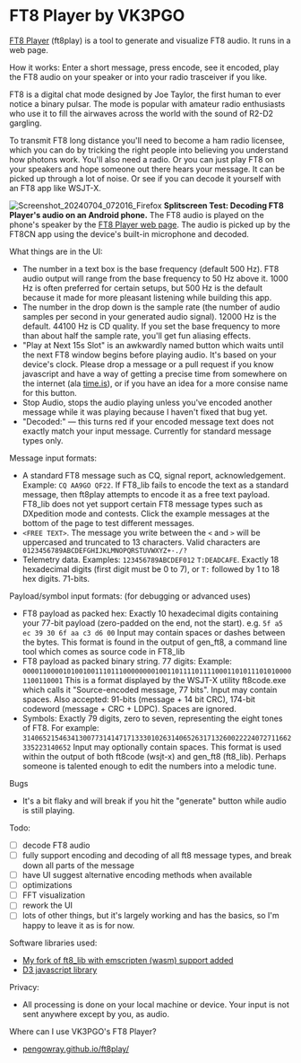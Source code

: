 # FT8 Player by VK3PGO

[FT8 Player](https://pengowray.github.io/ft8play/) (ft8play) is a tool to generate and visualize FT8 audio. It runs in a web page.

How it works: Enter a short message, press encode, see it encoded, play the FT8 audio on your speaker or into your radio trasceiver if you like.

FT8 is a digital chat mode designed by Joe Taylor, the first human to ever notice a binary pulsar. The mode is popular with amateur radio enthusiasts who use it to fill the airwaves across the world with the sound of R2-D2 gargling.

To transmit FT8 long distance you'll need to become a ham radio licensee, which you can do by tricking the right people into believing you understand how photons work. You'll also need a radio. Or you can just play FT8 on your speakers and hope someone out there hears your message. It can be picked up through a lot of noise. Or see if you can decode it yourself with an FT8 app like WSJT-X.

![Screenshot_20240704_072016_Firefox](https://github.com/pengowray/ft8play/assets/800133/1796e807-ed9d-46cf-9dc5-476e4973a823)
**Splitscreen Test: Decoding FT8 Player's audio on an Android phone.** The FT8 audio is played on the phone's speaker by the [FT8 Player web page](https://pengowray.github.io/ft8play/). The audio is picked up by the FT8CN app using the device's built-in microphone and decoded.

What things are in the UI:
- The number in a text box is the base frequency (default 500 Hz). FT8 audio output will range from the base frequency to 50 Hz above it. 1000 Hz is often preferred for certain setups, but 500 Hz is the default because it made for more pleasant listening while building this app.
- The number in the drop down is the sample rate (the number of audio samples per second in your generated audio signal). 12000 Hz is the default. 44100 Hz is CD quality. If you set the base frequency to more than about half the sample rate, you'll get fun aliasing effects.
- "Play at Next 15s Slot" is an awkwardly named button which waits until the next FT8 window begins before playing audio. It's based on your device's clock. Please drop a message or a pull request if you know javascript and have a way of getting a precise time from somewhere on the internet (ala [time.is](https://time.is/)), or if you have an idea for a more consise name for this button.
- Stop Audio, stops the audio playing unless you've encoded another message while it was playing because I haven't fixed that bug yet.
- "Decoded:" — this turns red if your encoded message text does not exactly match your input message. Currently for standard message types only.

Message input formats:
- A standard FT8 message such as CQ, signal report, acknowledgement. Example: `CQ AA9GO QF22`. If FT8_lib fails to encode the text as a standard message, then ft8play attempts to encode it as a free text payload. FT8_lib does not yet support certain FT8 message types such as DXpedition mode and contests. Click the example messages at the bottom of the page to test different messages.
- `<FREE TEXT>`. The message you write between the `<` and `>` will be uppercased and truncated to 13 characters. Valid characters are ` 0123456789ABCDEFGHIJKLMNOPQRSTUVWXYZ+-./?`
- Telemetry data. Examples: `123456789ABCDEF012` `T:DEADCAFE`. Exactly 18 hexadecimal digits (first digit must be 0 to 7), or `T:` followed by 1 to 18 hex digits. 71-bits.
 
Payload/symbol input formats: (for debugging or advanced uses)
- FT8 payload as packed hex: Exactly 10 hexadecimal digits containing your 77-bit payload (zero-padded on the end, not the start). e.g. `5f a5 ec 39 30 6f aa c3 d6 00` Input may contain spaces or dashes between the bytes. This format is found in the output of gen_ft8, a command line tool which comes as source code in FT8_lib
- FT8 payload as packed binary string. 77 digits: Example: `00001100001010010011101110000000010011011110111100011010111010100001100110001` This is a format displayed by the WSJT-X utility ft8code.exe which calls it "Source-encoded message, 77 bits". Input may contain spaces. Also accepted: 91-bits (message + 14 bit CRC), 174-bit codeword (message + CRC + LDPC). Spaces are ignored.
- Symbols: Exactly 79 digits, zero to seven, representing the eight tones of FT8. For example: `3140652154634130077314147171333010263140652631713260022224072711662335223140652` Input may optionally contain spaces. This format is used within the output of both ft8code (wsjt-x) and gen_ft8 (ft8_lib). Perhaps someone is talented enough to edit the numbers into a melodic tune.

Bugs
- It's a bit flaky and will break if you hit the "generate" button while audio is still playing.

Todo:
- [ ] decode FT8 audio
- [ ] fully support encoding and decoding of all ft8 message types, and break down all parts of the message
- [ ] have UI suggest alternative encoding methods when available
- [ ] optimizations
- [ ] FFT visualization
- [ ] rework the UI
- [ ] lots of other things, but it's largely working and has the basics, so I'm happy to leave it as is for now.

Software libraries used:
 - [My fork of ft8_lib with emscripten (wasm) support added](https://github.com/pengowray/ft8_lib/tree/ft8_wasm)
 - [D3 javascript library](https://d3js.org/)

Privacy:
- All processing is done on your local machine or device. Your input is not sent anywhere except by you, as audio.

Where can I use VK3PGO's FT8 Player? 
- [pengowray.github.io/ft8play/](https://pengowray.github.io/ft8play/)
